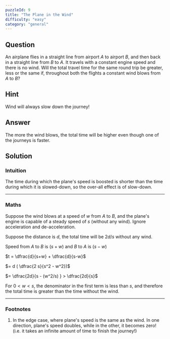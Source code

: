 ```yaml
---
puzzleId: 9
title: "The Plane in the Wind"
difficulty: "easy"
category: "general"
---
```


## Question
An airplane flies in a straight line from airport $A$ to airport $B$, and then back in a straight line from $B$ to $A$. It travels with a constant engine speed and there is no wind. Will the total travel time for the same round trip be greater, less or the same if, throughout both the flights a constant wind blows from $A$ to $B$?


## Hint
Wind will always slow down the journey!

## Answer
The more the wind blows, the total time will be higher even though one of the journeys is faster.

## Solution

### Intuition
The time during which the plane's speed is boosted is shorter than the time during which it is slowed-down, so the over-all effect is of slow-down. 

----

### Maths

Suppose the wind blows at a speed of $w$ from $A$ to $B$, and the plane's engine is capable of a steady speed of $s$ (without any wind). Ignore acceleration and de-acceleration.

Suppose the distance is $d$, the total time will be $2d/s$ without any wind.

Speed from $A$ to $B$ is $(s + w)$ and $B$ to $A$ is $(s - w)$


$t = \dfrac{d}{s+w} + \dfrac{d}{s-w}$

<!-- $= d ( \dfrac{(s - w) + (s + w)}{(s+w)(s-w)})$ -->

$= d ( \dfrac{2 s}{s^2 - w^2})$

$= \dfrac{2d}{s - (w^2/s) } > \dfrac{2d}{s}$

For $0 < w < s$, the denominator in the first term is less than $s$, and therefore the total time is greater than the time without the wind.


----
### Footnotes

1. In the edge case, where plane's speed is the same as the wind. In one direction, plane's speed doubles, while in the other, it becomes zero! (i.e. it takes an infinite amount of time to finish the journey!)


